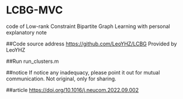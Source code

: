 # LCBG-MVC
code of Low-rank Constraint Bipartite Graph Learning with personal explanatory note

##Code source address
https://github.com/LeoYHZ/LCBG  Provided by LeoYHZ

##Run
run_clusters.m

##notice
If notice any inadequacy, please point it out for mutual communication.
Not original, only for sharing.

##article
https://doi.org/10.1016/j.neucom.2022.09.002
        
        
        
        
        
        
